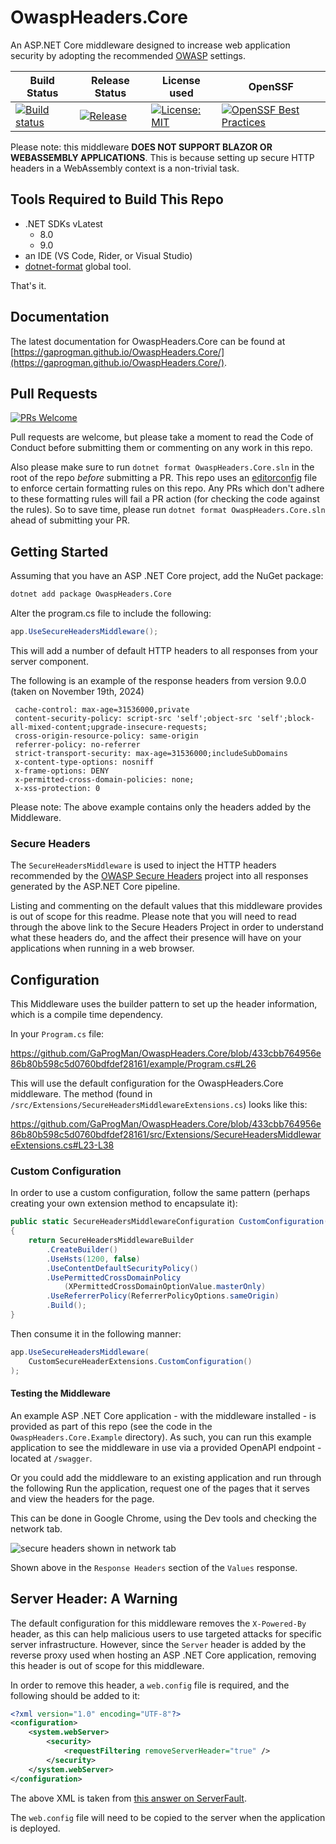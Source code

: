 # OwaspHeaders.Core

An ASP.NET Core middleware designed to increase web application security by adopting the recommended [OWASP](https://www.owasp.org/index.php/Main_Page) settings.

| Build Status | Release Status | License used  | OpenSSF |
| -------------|----------------|--------------|---------|
| [![Build status](https://github.com/GaProgMan/OwaspHeaders.Core/actions/workflows/dotnet.yml/badge.svg)](https://github.com/GaProgMan/OwaspHeaders.Core/actions/workflows/dotnet.yml) | [![Release](https://github.com/GaProgMan/OwaspHeaders.Core/actions/workflows/release.yml/badge.svg)](https://github.com/GaProgMan/OwaspHeaders.Core/actions/workflows/release.yml) | [![License: MIT](https://img.shields.io/badge/License-MIT-yellow.svg)](https://opensource.org/licenses/MIT) | [![OpenSSF Best Practices](https://www.bestpractices.dev/projects/9723/badge)](https://www.bestpractices.dev/projects/9723) |

Please note: this middleware **DOES NOT SUPPORT BLAZOR OR WEBASSEMBLY APPLICATIONS**. This is because setting up secure HTTP headers in a WebAssembly context is a non-trivial task.

## Tools Required to Build This Repo

- .NET SDKs vLatest
  - 8.0
  - 9.0
- an IDE (VS Code, Rider, or Visual Studio)
- [dotnet-format](https://learn.microsoft.com/en-us/dotnet/core/tools/dotnet-format) global tool.

That's it.

## Documentation

The latest documentation for OwaspHeaders.Core can be found at [https://gaprogman.github.io/OwaspHeaders.Core/](https://gaprogman.github.io/OwaspHeaders.Core/).

## Pull Requests

[![PRs Welcome](https://img.shields.io/badge/PRs-welcome-brightgreen.svg?style=flat-square)](http://makeapullrequest.com)

Pull requests are welcome, but please take a moment to read the Code of Conduct before submitting them or commenting on any work in this repo.

Also please make sure to run `dotnet format OwaspHeaders.Core.sln` in the root of the repo _before_ submitting a PR. This repo uses an [editorconfig](.editorconfig) file to enforce certain formatting rules on this repo. Any PRs which don't adhere to these formatting rules will fail a PR action (for checking the code against the rules). So to save time, please run `dotnet format OwaspHeaders.Core.sln` ahead of submitting your PR.

## Getting Started

Assuming that you have an ASP .NET Core project, add the NuGet package:

```bash
dotnet add package OwaspHeaders.Core
```

Alter the program.cs file to include the following:

```csharp
app.UseSecureHeadersMiddleware();
```

This will add a number of default HTTP headers to all responses from your server component.

The following is an example of the response headers from version 9.0.0 (taken on November 19th, 2024)

```plaintext
 cache-control: max-age=31536000,private 
 content-security-policy: script-src 'self';object-src 'self';block-all-mixed-content;upgrade-insecure-requests; 
 cross-origin-resource-policy: same-origin 
 referrer-policy: no-referrer 
 strict-transport-security: max-age=31536000;includeSubDomains 
 x-content-type-options: nosniff 
 x-frame-options: DENY 
 x-permitted-cross-domain-policies: none; 
 x-xss-protection: 0 
```

Please note: The above example contains only the headers added by the Middleware.

### Secure Headers

The `SecureHeadersMiddleware` is used to inject the HTTP headers recommended by the [OWASP Secure Headers](https://www.owasp.org/index.php/OWASP_Secure_Headers_Project) project into all responses generated by the ASP.NET Core pipeline.

Listing and commenting on the default values that this middleware provides is out of scope for this readme. Please note that you will need to read through the above link to the Secure Headers Project in order to understand what these headers do, and the affect their presence will have on your applications when running in a web browser.

## Configuration

This Middleware uses the builder pattern to set up the header information, which is a compile time dependency.

In your `Program.cs` file:

https://github.com/GaProgMan/OwaspHeaders.Core/blob/433cbb764956e86b80b598c5d0760bdfdef28161/example/Program.cs#L26

This will use the default configuration for the OwaspHeaders.Core middleware. The method (found in `/src/Extensions/SecureHeadersMiddlewareExtensions.cs`) looks like this:

https://github.com/GaProgMan/OwaspHeaders.Core/blob/433cbb764956e86b80b598c5d0760bdfdef28161/src/Extensions/SecureHeadersMiddlewareExtensions.cs#L23-L38

### Custom Configuration

In order to use a custom configuration, follow the same pattern (perhaps creating your own extension method to encapsulate it):

``` csharp
public static SecureHeadersMiddlewareConfiguration CustomConfiguration()
{
    return SecureHeadersMiddlewareBuilder
        .CreateBuilder()
        .UseHsts(1200, false)
        .UseContentDefaultSecurityPolicy()
        .UsePermittedCrossDomainPolicy
            (XPermittedCrossDomainOptionValue.masterOnly)
        .UseReferrerPolicy(ReferrerPolicyOptions.sameOrigin)
        .Build();
}
```

Then consume it in the following manner:

```csharp
app.UseSecureHeadersMiddleware(
    CustomSecureHeaderExtensions.CustomConfiguration()
);
```

#### Testing the Middleware

An example ASP .NET Core application - with the middleware installed -  is provided as part of this repo (see the code in the `OwaspHeaders.Core.Example` directory). As such, you can run this example application to see the middleware in use via a provided OpenAPI endpoint - located at `/swagger`.

Or you could add the middleware to an existing application and run through the following Run the application, request one of the pages that it serves and view the headers for the page.

This can be done in Google Chrome, using the Dev tools and checking the network tab.

![secure headers shown in network tab](screenshots/secure-headers-screenshot.png "Headers on the right-hand side here")

Shown above in the `Response Headers` section of the `Values` response.

## Server Header: A Warning

The default configuration for this middleware removes the `X-Powered-By` header, as this can help malicious users to use targeted attacks for specific server infrastructure. However, since the `Server` header is added by the reverse proxy used when hosting an ASP .NET Core application, removing this header is out of scope for this middleware.

In order to remove this header, a `web.config` file is required, and the following should be added to it:

```xml
<?xml version="1.0" encoding="UTF-8"?>
<configuration>
    <system.webServer>
        <security>
            <requestFiltering removeServerHeader="true" />
        </security>
    </system.webServer>
</configuration>
```

The above XML is taken from [this answer on ServerFault](https://serverfault.com/a/1020784).

The `web.config` file will need to be copied to the server when the application is deployed.
